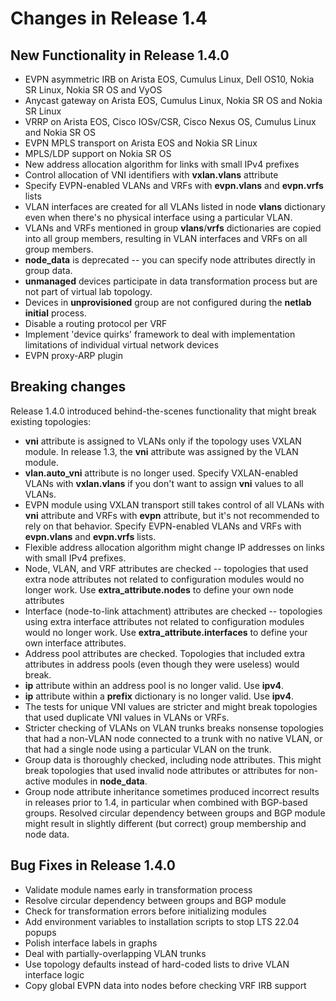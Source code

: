 # Changes in Release 1.4

## New Functionality in Release 1.4.0

* EVPN asymmetric IRB on Arista EOS, Cumulus Linux, Dell OS10, Nokia SR Linux, Nokia SR OS and VyOS
* Anycast gateway on Arista EOS, Cumulus Linux, Nokia SR OS and Nokia SR Linux
* VRRP on Arista EOS, Cisco IOSv/CSR, Cisco Nexus OS, Cumulus Linux and Nokia SR OS
* EVPN MPLS transport on Arista EOS and Nokia SR Linux
* MPLS/LDP support on Nokia SR OS
* New address allocation algorithm for links with small IPv4 prefixes
* Control allocation of VNI identifiers with **vxlan.vlans** attribute
* Specify EVPN-enabled VLANs and VRFs with **evpn.vlans** and **evpn.vrfs** lists
* VLAN interfaces are created for all VLANs listed in node **vlans** dictionary even when there's no physical interface using a particular VLAN.
* VLANs and VRFs mentioned in group **vlans**/**vrfs** dictionaries are copied into all group members, resulting in VLAN interfaces and VRFs on all group members.
* **node_data** is deprecated -- you can specify node attributes directly in group data.
* **unmanaged** devices participate in data transformation process but are not part of virtual lab topology.
* Devices in **unprovisioned** group are not configured during the **netlab initial** process.
* Disable a routing protocol per VRF
* Implement 'device quirks' framework to deal with implementation limitations of individual virtual network devices
* EVPN proxy-ARP plugin

## Breaking changes

Release 1.4.0 introduced behind-the-scenes functionality that might break existing topologies:

* **vni** attribute is assigned to VLANs only if the topology uses VXLAN module. In release 1.3, the **vni** attribute was assigned by the VLAN module.
* **vlan.auto_vni** attribute is no longer used. Specify VXLAN-enabled VLANs with **vxlan.vlans** if you don't want to assign **vni** values to all VLANs.
* EVPN module using VXLAN transport still takes control of all VLANs with **vni** attribute and VRFs with **evpn** attribute, but it's not recommended to rely on that behavior. Specify EVPN-enabled VLANs and VRFs with **evpn.vlans** and **evpn.vrfs** lists.
* Flexible address allocation algorithm might change IP addresses on links with small IPv4 prefixes.
* Node, VLAN, and VRF attributes are checked -- topologies that used extra node attributes not related to configuration modules would no longer work. Use **extra_attribute.nodes** to define your own node attributes
* Interface (node-to-link attachment) attributes are checked -- topologies using extra interface attributes not related to configuration modules would no longer work. Use **extra_attribute.interfaces** to define your own interface attributes.
* Address pool attributes are checked. Topologies that included extra attributes in address pools (even though they were useless) would break.
* **ip** attribute within an address pool is no longer valid. Use **ipv4**.
* **ip** attribute within a **prefix** dictionary is no longer valid. Use **ipv4**.
* The tests for unique VNI values are stricter and might break topologies that used duplicate VNI values in VLANs or VRFs.
* Stricter checking of VLANs on VLAN trunks breaks nonsense topologies that had a non-VLAN node connected to a trunk with no native VLAN, or that had a single node using a particular VLAN on the trunk.
* Group data is thoroughly checked, including node attributes. This might break topologies that used invalid node attributes or attributes for non-active modules in **node_data**.
* Group node attribute inheritance sometimes produced incorrect results in releases prior to 1.4, in particular when combined with BGP-based groups. Resolved circular dependency between groups and BGP module might result in slightly different (but correct) group membership and node data.

## Bug Fixes in Release 1.4.0

* Validate module names early in transformation process
* Resolve circular dependency between groups and BGP module
* Check for transformation errors before initializing modules
* Add environment variables to installation scripts to stop LTS 22.04 popups
* Polish interface labels in graphs
* Deal with partially-overlapping VLAN trunks
* Use topology defaults instead of hard-coded lists to drive VLAN interface logic
* Copy global EVPN data into nodes before checking VRF IRB support
